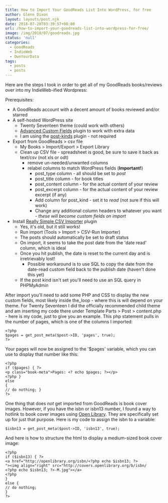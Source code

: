 ```yaml
---
title: How to Import Your GoodReads List Into WordPress, for free
author: Glenn Dixon
layout: layouts/post.njk
date: 2018-07-28T03:39:57+00:00
url: /how-to-import-your-goodreads-list-into-wordpress-for-free/
image: /img/2018/07/goodreads.jpg
status: 'null'
categories:
  - GoodReads
  - IndieWeb
  - OwnYourData
tags:
  - posts
  - posts
---
```

Here are the steps I took in order to get all of my GoodReads books/reviews over into my IndieWeb-ified Wordpress:

<!-- excerpt -->
Prerequisites:

  * A GoodReads account with a decent amount of books reviewed and/or starred 
  * A self-hosted WordPress site 
      * Twenty Seventeen theme (could work with others)
      * [Advanced Custom Fields][1] plugin to work with extra data
      * I am using the [post-kinds][2] plugin - not required
  * Export from GoodReads > csv file 
      * My Books > Import/Export > Export Library 
      * Clean up CSV file - spreadsheet is good, be sure to save it back as text/csv (not xls or odt) 
          * remove un-needed/unwanted columns 
          * relabel columns to match WordPress fields (**Important!**) 
              * post_type column - all should be set to _post_ 
              * post_title column - for book titles 
              * post_content column - for the actual content of your review 
              * post_excerpt column - for the actual content of your review excerpt (if any) 
              * Add column for post_kind - set it to _read_ (not sure if this will work) 
              * Change any additional column headers to whatever you want - _these will become custom fields on import_ 
  * Install [Really Simple CSV Importer][3] plugin 
      * Yes, it's old, but it still works! 
      * Run import (Tools > Import > CSV-Run Importer) 
      * The posts should automatically be set to draft status
      * On import, it seems to take the post date from the 'date read' column, which is ideal 
      * Once you hit publish, the date is reset to the current day and is irretrievably lost! 
          * Possible workaround is to use SQL to copy the date from the date-read custom field back to the publish date (haven't done this yet) 
      * If the post kind isn't set you'll need to use an SQL query in PHPMyAdmin

After import you'll need to add some PHP and CSS to display the new custom fields, most likely inside the_loop - where this is will depend on your theme. For Twenty Seventeen I did the officially recommended child theme and am inserting my code there under Template Parts > Post > content.php - here is my code, just to give you an example. This php statement pulls in the number of pages, which is one of the columns I imported:

    <?php
    $pages = get_post_meta($post->ID, 'pages', true);
    ?>
    

Your pages will now be assigned to the '$pages' variable, which you can use to display that number like this:

    <?php 
    if ($pages) { ?>
    <p class="book-meta">Pages: <? echo $pages; ?></p>
    <?php } 
    else 
    { 
    // do nothing; } 
    ?> 
    

One thing that does _not_ get imported from GoodReads is book cover images. However, if you have the isbn or isbn13 number, I found a way to hotlink to book cover images using [Open Library][4]. They are specifically set up for just that purpose. Here is my code to assign the isbn to a variable:

    $isbn13 = get_post_meta($post->ID, 'isbn13', true);
    

And here is how to structure the html to display a medium-sized book cover image:

    <?php 
    if ($isbn13) { ?>
    <a href="http://openlibrary.org/isbn/<?php echo $isbn13; ?>
    "><img align="right" src="http://covers.openlibrary.org/b/isbn/
    <?php echo $isbn13; ?>-M.jpg"></a>
    <?php
    } 
    else { 
    // do nothing; 
    }
    ?>

 [1]: https://wordpress.org/plugins/advanced-custom-fields/
 [2]: https://wordpress.org/plugins/indieweb-post-kinds/
 [3]: https://www.google.com/url?sa=t&rct=j&q=&esrc=s&source=web&cd=1&cad=rja&uact=8&ved=2ahUKEwjIm9e8rc7cAhVE4qwKHc_6BDcQFjAAegQIAxAC&url=https%3A%2F%2Fwordpress.org%2Fplugins%2Freally-simple-csv-importer%2F&usg=AOvVaw0oJgAp4p5VTMFAzwDJmhhE
 [4]: https://blog.openlibrary.org/2018/05/06/turn-your-website-into-a-library/